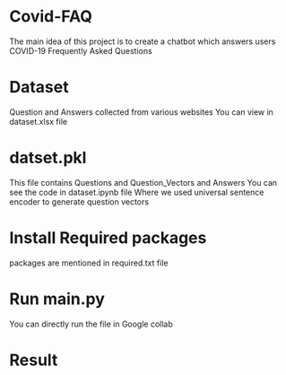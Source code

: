 # Covid-FAQ

  The main idea of this project is to create a chatbot which answers users COVID-19 Frequently Asked Questions
  
# Dataset 

  Question and Answers collected from various websites 
  You can view in dataset.xlsx file
  
# datset.pkl 

  This file contains Questions and Question_Vectors and Answers 
  You can see the code in dataset.ipynb file Where we used universal sentence encoder to generate question vectors
  
# Install Required packages

  packages are mentioned in required.txt file
  
# Run main.py 
  You can directly run the file in Google collab
  
# Result
  
